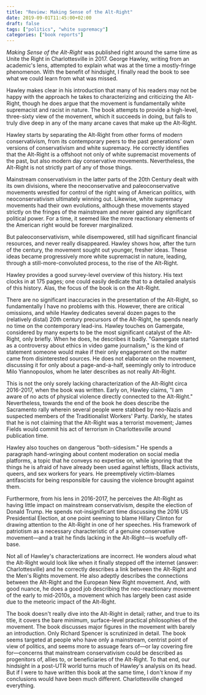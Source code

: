 ```yaml
---
title: "Review: Making Sense of the Alt-Right"
date: 2019-09-01T11:45:00+02:00
draft: false
tags: ["politics", "white supremacy"]
categories: ["book reports"]
---
```


_Making Sense of the Alt-Right_ was published right around the same time as Unite the Right in Charlottesville in 2017. George Hawley, writing from an academic's lens, attempted to explain what was at the time a mostly-fringe phenomenon. With the benefit of hindsight, I finally read the book to see what we could learn from what was missed.

<!--more-->

Hawley makes clear in his introduction that many of his readers may not be happy with the approach he takes to characterizing and criticizing the Alt-Right, though he does argue that the movement is fundamentally white supremacist and racist in nature. The book attempts to provide a high-level, three-sixty view of the movement, which it succeeds in doing, but fails to truly dive deep in any of the many arcane caves that make up the Alt-Right.

Hawley starts by separating the Alt-Right from other forms of modern conservativism, from its contemporary peers to the past generations' own versions of conservativism and white supremacy. He correctly identifies that the Alt-Right is a offshoot not only of white supremacist movements of the past, but also modern day conservative movements. Nevertheless, the Alt-Right is not strictly part of any of those things.

Mainstream conservativism in the latter parts of the 20th Century dealt with its own divisions, where the neoconservative and paleoconservative movements wrestled for control of the right wing of American politics, with neoconservativism ultimately winning out. Likewise, white supremacy movements had their own evolutions, although these movements stayed strictly on the fringes of the mainstream and never gained any significant political power. For a time, it seemed like the more reactionary elements of the American right would be forever marginalized.

But paleoconservativism, while disempowered, still had significant financial resources, and never really disappeared. Hawley shows how, after the turn of the century, the movement sought out younger, fresher ideas. These ideas became progressively more white supremacist in nature, leading, through a still-more-convoluted process, to the rise of the Alt-Right.

Hawley provides a good survey-level overview of this history. His text clocks in at 175 pages; one could easily dedicate that to a detailed analysis of this history. Alas, the focus of the book is on the Alt-Right.

There are no significant inaccuracies in the presentation of the Alt-Right, so fundamentally I have no problems with this. However, there are critical omissions, and while Hawley dedicates several dozen pages to the (relatively distal) 20th century precursors of the Alt-Right, he spends nearly no time on the contemporary lead-ins. Hawley touches on Gamergate, considered by many experts to be the most significant catalyst of the Alt-Right, only briefly. When he does, he describes it badly. "Gamergate started as a controversy about ethics in video game journalism," is the kind of statement someone would make if their only engagement on the matter came from disinterested sources. He does not elaborate on the movement, discussing it for only about a page-and-a-half, seemingly only to introduce Milo Yiannopoulos, whom he later describes as not really Alt-Right.

This is not the only sorely lacking characterization of the Alt-Right circa 2016-2017, when the book was written. Early on, Hawley claims, "I am aware of no acts of physical violence directly connected to the Alt-Right." Nevertheless, towards the end of the book he does describe the Sacramento rally wherein several people were stabbed by neo-Nazis and suspected members of the Traditionalist Workers' Party. Darkly, he states that he is not claiming that the Alt-Right was a terrorist movement; James Fields would commit his act of terrorism in Charlottesville around publication time.

Hawley also touches on dangerous "both-sidesism." He spends a paragraph hand-wringing about content moderation on social media platforms, a topic that he conveys no expertise on, while ignoring that the things he is afraid of have already been used against leftists, Black activists, queers, and sex workers for years. He preemptively victim-blames antifascists for being responsible for causing the violence brought against them.

Furthermore, from his lens in 2016-2017, he perceives the Alt-Right as having little impact on mainstream conservativism, despite the election of Donald Trump. He spends not-insignificant time discussing the 2016 US Presidential Election, at one point seeming to blame Hillary Clinton for drawing attention to the Alt-Right in one of her speeches. His framework of patriotism as a necessary characteristic of a genuine conservative movement—and a trait he finds lacking in the Alt-Right—is woefully off-base.

Not all of Hawley's characterizations are incorrect. He wonders aloud what the Alt-Right would look like when it finally stepped off the internet (answer: Charlottesville) and he correctly describes a link between the Alt-Right and the Men's Rights movement. He also adeptly describes the connections between the Alt-Right and the European New Right movement. And, with good nuance, he does a good job describing the neo-reactionary movement of the early to mid-2010s, a movement which has largely been cast aside due to the meteoric impact of the Alt-Right.

The book doesn't really dive into the Alt-Right in detail; rather, and true to its title, it covers the bare minimum, surface-level practical philosophies of the movement. The book discusses major figures in the movement with barely an introduction. Only Richard Spencer is scrutinized in detail. The book seems targeted at people who have only a mainstream, centrist point of view of politics, and seems more to assuage fears of—or lay covering fire for—concerns that mainstream conservativism could be described as progenitors of, allies to, or beneficiaries of the Alt-Right. To that end, our hindsight in a post-UTR world turns much of Hawley's analysis on its head. But if I were to have written this book at the same time, I don't know if my conclusions would have been much different. Charlottesville changed everything.
